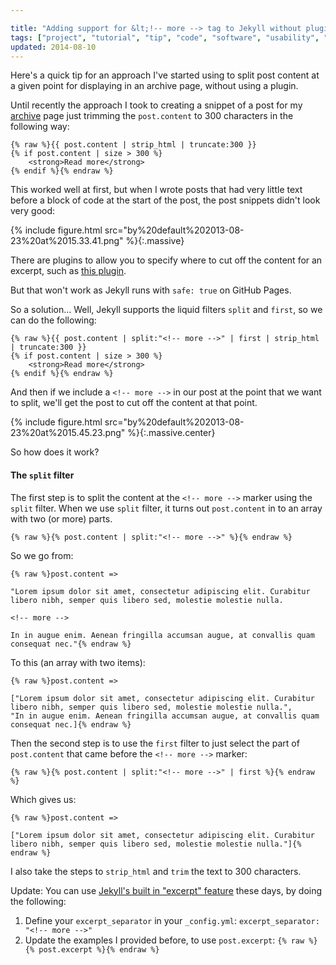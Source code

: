 ```yaml
---

title: "Adding support for &lt;!-- more --> tag to Jekyll without plugins"
tags: ["project", "tutorial", "tip", "code", "software", "usability", "development", "jekyll"]
updated: 2014-08-10
---
```

Here's a quick tip for an approach I've started using to split post content at a given point for displaying in an archive page, without using a plugin.

<!-- more -->

Until recently the approach I took to creating a snippet of a post for my [archive](/archive.html) page just trimming the `post.content` to 300 characters in the following way:

```liquid
{% raw %}{{ post.content | strip_html | truncate:300 }}
{% if post.content | size > 300 %}
    <strong>Read more</strong>
{% endif %}{% endraw %}
```

This worked well at first, but when I wrote posts that had very little text before a block of code at the start of the post, the post snippets didn't look very good:

{% include figure.html src="by%20default%202013-08-23%20at%2015.33.41.png" %}{:.massive}

There are plugins to allow you to specify where to cut off the content for an excerpt, such as [this plugin](https://gist.github.com/stympy/986665).

But that won't work as Jekyll runs with `safe: true` on GitHub Pages.

So a solution... Well, Jekyll supports the liquid filters `split` and `first`, so we can do the following:

```liquid
{% raw %}{{ post.content | split:"<!-- more -->" | first | strip_html | truncate:300 }}
{% if post.content | size > 300 %}
    <strong>Read more</strong>
{% endif %}{% endraw %}
```

And then if we include a `<!-- more -->` in our post at the point that we want to split, we'll get the post to cut off the content at that point.

{% include figure.html src="by%20default%202013-08-23%20at%2015.45.23.png" %}{:.massive.center}

So how does it work?

#### The `split` filter

The first step is to split the content at the `<!-- more -->` marker using the `split` filter. When we use `split` filter, it turns out `post.content` in to an array with two (or more) parts.

```liquid
{% raw %}{% post.content | split:"<!-- more -->" %}{% endraw %}
```

So we go from:

```liquid
{% raw %}post.content =>

"Lorem ipsum dolor sit amet, consectetur adipiscing elit. Curabitur libero nibh, semper quis libero sed, molestie molestie nulla.

<!-- more -->

In in augue enim. Aenean fringilla accumsan augue, at convallis quam consequat nec."{% endraw %}
```

To this (an array with two items):

```liquid
{% raw %}post.content =>

["Lorem ipsum dolor sit amet, consectetur adipiscing elit. Curabitur libero nibh, semper quis libero sed, molestie molestie nulla.",
"In in augue enim. Aenean fringilla accumsan augue, at convallis quam consequat nec.]{% endraw %}
```

Then the second step is to use the `first` filter to just select the part of `post.content` that came before the `<!-- more -->` marker:

```liquid
{% raw %}{% post.content | split:"<!-- more -->" | first %}{% endraw %}
```

Which gives us:

```liquid
{% raw %}post.content =>

["Lorem ipsum dolor sit amet, consectetur adipiscing elit. Curabitur libero nibh, semper quis libero sed, molestie molestie nulla."]{% endraw %}
```

I also take the steps to `strip_html` and `trim` the text to 300 characters.

Update:
You can use [Jekyll's built in "excerpt" feature](http://jekyllrb.com/docs/posts/#post-excerpts) these days, by doing the following:

1. Define your `excerpt_separator` in your `_config.yml`:
    ```excerpt_separator: "<!-- more -->"```
2. Update the examples I provided before, to use `post.excerpt`:
    ```{% raw %}{% post.excerpt %}{% endraw %}```

